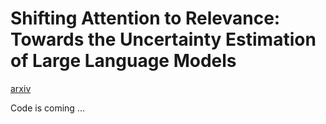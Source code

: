 
# Shifting Attention to Relevance: Towards the Uncertainty Estimation of Large Language Models

[arxiv](https://arxiv.org/abs/2307.01379)

Code is coming ...
